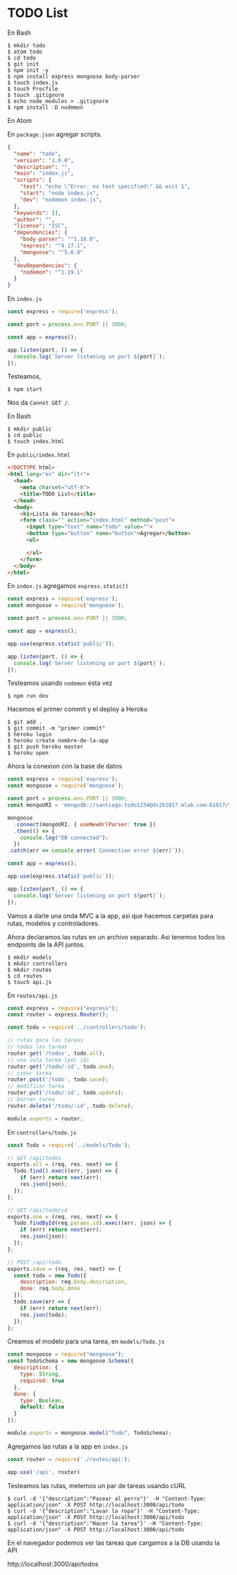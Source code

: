 # TODO List

En Bash

```
$ mkdir todo
$ atom todo
$ cd todo
$ git init
$ npm init -y
$ npm install express mongoose body-parser
$ touch index.js
$ touch Procfile
$ touch .gitignore
$ echo node_modules > .gitignore
$ npm install -D nodemon
```

En Atom

En `package.json` agregar scripts.

```json
{
  "name": "todo",
  "version": "1.0.0",
  "description": "",
  "main": "index.js",
  "scripts": {
    "test": "echo \"Error: no test specified\" && exit 1",   
    "start": "node index.js",
    "dev": "nodemon index.js",
  },
  "keywords": [],
  "author": "",
  "license": "ISC",
  "dependencies": {
    "body-parser": "^1.19.0",
    "express": "^4.17.1",
    "mongoose": "^5.6.9"
  },
  "devDependencies": {
    "nodemon": "^1.19.1"
  }
}
```

En `index.js`

```js
const express = require('express');

const port = process.env.PORT || 3000;

const app = express();

app.listen(port, () => {
  console.log(`Server listening on port ${port}`);
});
```

Testeamos,

```
$ npm start
```

Nos da `Cannot GET /`.

En Bash

```
$ mkdir public
$ cd public
$ touch index.html
```

En `public/index.html`

```html
<!DOCTYPE html>
<html lang="es" dir="ltr">
  <head>
    <meta charset="utf-8">
    <title>TODO List</title>
  </head>
  <body>
    <h1>Lista de tareas</h1>
    <form class="" action="index.html" method="post">
      <input type="text" name="todo" value="">
      <button type="button" name="button">Agregar</button>
      <ul>

      </ul>
    </form>
  </body>
</html>
```
En `index.js` agregamos `express.static()`

```js
const express = require('express');
const mongoose = require('mongoose');

const port = process.env.PORT || 3000;

const app = express();

app.use(express.static('public'));

app.listen(port, () => {
  console.log(`Server listening on port ${port}`);
});
```

Testeamos usando `nodemon` esta vez

```
$ npm run dev
```

Hacemos el primer commit y el deploy a Heroku

```
$ git add .
$ git commit -m "primer commit"
$ heroku login
$ heroku create nombre-de-la-app
$ git push heroku master
$ heroku open
```
Ahora la conexion con la base de datos

```js
const express = require('express');
const mongoose = require('mongoose');

const port = process.env.PORT || 3000;
const mongoURI = 'mongodb://santiago:todo1234@ds261817.mlab.com:61817/todo_api';

mongoose
  .connect(mongoURI, { useNewUrlParser: true })
  .then(() => {
    console.log("DB connected");
  })
.catch(err => console.error(`Connection error ${err}`));

const app = express();

app.use(express.static('public'));

app.listen(port, () => {
  console.log(`Server listening on port ${port}`);
});
```

Vamos a darle una onda MVC a la app, asi que hacemos carpetas para rutas, modelos y controladores.

Ahora declaramos las rutas en un archivo separado. Asi tenemos todos los endpoints de la API juntos.

```
$ mkdir models
$ mkdir controllers
$ mkdir routes
$ cd routes
$ touch api.js
```

En `routes/api.js`

```js
const express = require("express");
const router = express.Router();

const todo = require('../controllers/todo');

// rutas para las tareas
// todos las tareas
router.get('/todos', todo.all);
// una sola tarea (por id)
router.get('/todo/:id', todo.one);
// crear tarea
router.post('/todo', todo.save);
// modificar tarea
router.put('/todo/:id', todo.update);
// borrar tarea
router.delete('/todo/:id', todo.delete);

module.exports = router;
```

En `controllers/todo.js`

```js
const Todo = require('../models/Todo');

// GET /api/todos
exports.all = (req, res, next) => {
  Todo.find().exec((err, json) => {
    if (err) return next(err);
    res.json(json);
  });
};

// GET /api/todo/id
exports.one = (req, res, next) => {
  Todo.findById(req.params.id).exec((err, json) => {
    if (err) return next(err);
    res.json(json);
  });
};

// POST /api/todo
exports.save = (req, res, next) => {
  const todo = new Todo({
    description: req.body.description,
    done: req.body.done
  });
  todo.save(err => {
    if (err) return next(err);
    res.json(todo);
  });
};
```

Creamos el modelo para una tarea, en `models/Todo.js`

```js
const mongoose = require("mongoose");
const TodoSchema = new mongoose.Schema({
  description: {
    type: String,
    required: true
  },
  done: {
    type: Boolean,
    default: false
  }
});

module.exports = mongoose.model("Todo", TodoSchema);
```

Agregamos las rutas a la app en `index.js`

```js
const router = require('./routes/api');

app.use('/api', router)
```

Testeamos las rutas, metemos un par de tareas usando cURL

```
$ curl -d '{"description":"Pasear al perro"}' -H "Content-Type: application/json" -X POST http://localhost:3000/api/todo
$ curl -d '{"description":"Lavar la ropa"}' -H "Content-Type: application/json" -X POST http://localhost:3000/api/todo
$ curl -d '{"description":"Hacer la tarea"}' -H "Content-Type: application/json" -X POST http://localhost:3000/api/todo
```

En el navegador podemos ver las tareas que cargamos a la DB usando la API

http://localhost:3000/api/todos

